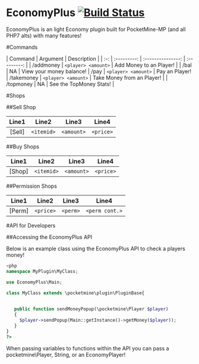 # EconomyPlus  [![Build Status](https://travis-ci.org/ImagicalGamer/EconomyPlus.svg?branch=master)](https://travis-ci.org/ImagicalGamer/EconomyPlus)

EconomyPlus is an light Economy plugin built for PocketMine-MP (and all PHP7 alts) with many features!

#Commands

| Command | Argument | Description |
| :-: | :---------: | :---------------: | :---------: |
| /addmoney | `<player> <amount>` | Add Money to an Player! |
| /bal | NA | View your money balance!
| /pay | `<player> <amount>` | Pay an Player!
| /takemoney | `<player> <amount>` | Take Money from an Player! |
| /topmoney | NA | See the TopMoney Stats! |

#Shops

##Sell Shop

| Line1 | Line2 | Line3 | Line4 |
| :---: | :---: | :---: | :---: |
| [Sell] | `<itemid>` | `<amount>` | `<price>` |

##Buy Shops

| Line1 | Line2 | Line3 | Line4 |
| :---: | :---: | :---: | :---: |
| [Shop] | `<itemid>` | `<amount>` | `<price>` |

##Permission Shops

| Line1 | Line2 | Line3 | Line4 |
| :---: | :---: | :---: | :---: |
| [Perm] | `<price>` | `<perm>` | `<perm cont.>` |

#API for Developers

##Accessing the EconomyPlus API

Below is an example class using the EconomyPlus API to check a players money!

```php
<php
namespace MyPlugin\MyClass;

use EconomyPlus\Main;

class MyClass extends \pocketmine\plugin\PluginBase{
   

   public function sendMoneyPopup(\pocketmine\Player $player)
   {
     $player->sendPopup(Main::getInstance()->getMoney($player));
   }
}
?>
```

When passing variables to functions within the API you can pass a pocketmine\Player, String, or an EconomyPlayer!
